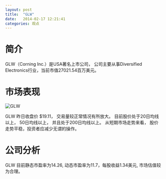 ```yaml
---
layout: post
title:  "GLW"
date:   2014-02-17 12:21:41
categories: 观点
---
```


# 简介
GLW（Corning Inc.）是USA著名上市公司，
公司主要从事Diversified Electronics行业，当前市值27021.54百万美元。

# 市场表现

![GLW](http://finviz.com/chart.ashx?t=GLW&ty=c&ta=1&p=d&s=l)

GLW 昨日收盘价 $19.11，
交易量较正常情况有所放大。
目前股价处于20日均线以上，
50日均线以上，
并且处于200日均线以上。
从短期市场走势来看，
股价走势平稳，投资者应减少无谓的操作。

# 公司分析
GLW 目前静态市盈率为14.26, 动态市盈率为11.7，每股收益1.34美元,
市场估值较为合理。
